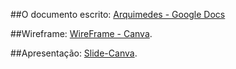 
##O documento escrito:
[Arquimedes - Google Docs](https://docs.google.com/document/d/1fr18DFqeoxCgpFjCfJfKYmMulj0VkX8RGG975JI2Mr4/edit?tab=t.6nomxenq9o3)

##Wireframe:
[WireFrame - Canva](https://www.canva.com/design/DAGN9zPRzL8/D-KTb6rAqnRfQSt9ZHITnA/edit).

##Apresentação:
[Slide-Canva](https://www.canva.com/design/DAGoHpLzOmM/wO2vP-mNElq9Oe8TGV0aDg/edit).
